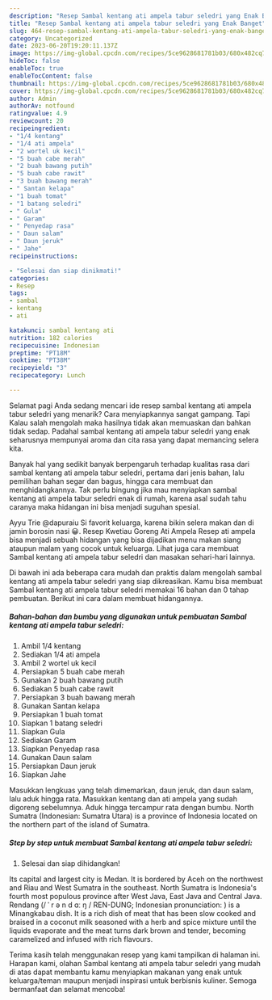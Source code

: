 ```yaml
---
description: "Resep Sambal kentang ati ampela tabur seledri yang Enak Banget"
title: "Resep Sambal kentang ati ampela tabur seledri yang Enak Banget"
slug: 464-resep-sambal-kentang-ati-ampela-tabur-seledri-yang-enak-banget
category: Uncategorized
date: 2023-06-20T19:20:11.137Z
image: https://img-global.cpcdn.com/recipes/5ce9628681781b03/680x482cq70/sambal-kentang-ati-ampela-tabur-seledri-foto-resep-utama.jpg
hideToc: false
enableToc: true
enableTocContent: false
thumbnail: https://img-global.cpcdn.com/recipes/5ce9628681781b03/680x482cq70/sambal-kentang-ati-ampela-tabur-seledri-foto-resep-utama.jpg
cover: https://img-global.cpcdn.com/recipes/5ce9628681781b03/680x482cq70/sambal-kentang-ati-ampela-tabur-seledri-foto-resep-utama.jpg
author: Admin
authorAv: notfound
ratingvalue: 4.9
reviewcount: 20
recipeingredient:
- "1/4 kentang"
- "1/4 ati ampela"
- "2 wortel uk kecil"
- "5 buah cabe merah"
- "2 buah bawang putih"
- "5 buah cabe rawit"
- "3 buah bawang merah"
- " Santan kelapa"
- "1 buah tomat"
- "1 batang seledri"
- " Gula"
- " Garam"
- " Penyedap rasa"
- " Daun salam"
- " Daun jeruk"
- " Jahe"
recipeinstructions:

- "Selesai dan siap dinikmati!"
categories:
- Resep
tags:
- sambal
- kentang
- ati

katakunci: sambal kentang ati 
nutrition: 182 calories
recipecuisine: Indonesian
preptime: "PT18M"
cooktime: "PT38M"
recipeyield: "3"
recipecategory: Lunch

---
```



Selamat pagi Anda sedang mencari ide resep sambal kentang ati ampela tabur seledri yang menarik? Cara menyiapkannya sangat gampang. Tapi Kalau salah mengolah maka hasilnya tidak akan memuaskan dan bahkan tidak sedap. Padahal sambal kentang ati ampela tabur seledri yang enak seharusnya mempunyai aroma dan cita rasa yang dapat memancing selera kita.


Banyak hal yang sedikit banyak berpengaruh terhadap kualitas rasa dari sambal kentang ati ampela tabur seledri, pertama dari jenis bahan, lalu pemilihan bahan segar dan bagus, hingga cara membuat dan menghidangkannya. Tak perlu bingung jika mau menyiapkan sambal kentang ati ampela tabur seledri enak di rumah, karena asal sudah tahu caranya maka hidangan ini bisa menjadi suguhan spesial.

Ayyu Trie @dapuraiu Si favorit keluarga, karena bikin selera makan dan di jamin borosin nasi 😀. Resep Kwetiau Goreng Ati Ampela Resep ati ampela bisa menjadi sebuah hidangan yang bisa dijadikan menu makan siang ataupun malam yang cocok untuk keluarga. Lihat juga cara membuat Sambal kentang ati ampela tabur seledri dan masakan sehari-hari lainnya.


Di bawah ini ada beberapa cara mudah dan praktis dalam mengolah sambal kentang ati ampela tabur seledri yang siap dikreasikan. Kamu bisa membuat Sambal kentang ati ampela tabur seledri memakai 16 bahan dan 0 tahap pembuatan. Berikut ini cara dalam membuat hidangannya.

<!--inarticleads1-->

##### Bahan-bahan dan bumbu yang digunakan untuk pembuatan Sambal kentang ati ampela tabur seledri:

1. Ambil 1/4 kentang
1. Sediakan 1/4 ati ampela
1. Ambil 2 wortel uk kecil
1. Persiapkan 5 buah cabe merah
1. Gunakan 2 buah bawang putih
1. Sediakan 5 buah cabe rawit
1. Persiapkan 3 buah bawang merah
1. Gunakan  Santan kelapa
1. Persiapkan 1 buah tomat
1. Siapkan 1 batang seledri
1. Siapkan  Gula
1. Sediakan  Garam
1. Siapkan  Penyedap rasa
1. Gunakan  Daun salam
1. Persiapkan  Daun jeruk
1. Siapkan  Jahe


Masukkan lengkuas yang telah dimemarkan, daun jeruk, dan daun salam, lalu aduk hingga rata. Masukkan kentang dan ati ampela yang sudah digoreng sebelumnya. Aduk hingga tercampur rata dengan bumbu. North Sumatra (Indonesian: Sumatra Utara) is a province of Indonesia located on the northern part of the island of Sumatra. 

<!--inarticleads2-->

##### Step by step untuk membuat Sambal kentang ati ampela tabur seledri:


1. Selesai dan siap dihidangkan!

Its capital and largest city is Medan. It is bordered by Aceh on the northwest and Riau and West Sumatra in the southeast. North Sumatra is Indonesia&#39;s fourth most populous province after West Java, East Java and Central Java. Rendang (/ ˈ r ə n d ɑː ŋ / REN-DUNG; Indonesian pronunciation: ) is a Minangkabau dish. It is a rich dish of meat that has been slow cooked and braised in a coconut milk seasoned with a herb and spice mixture until the liquids evaporate and the meat turns dark brown and tender, becoming caramelized and infused with rich flavours. 

Terima kasih telah menggunakan resep yang kami tampilkan di halaman ini. Harapan kami, olahan Sambal kentang ati ampela tabur seledri yang mudah di atas dapat membantu kamu menyiapkan makanan yang enak untuk keluarga/teman maupun menjadi inspirasi untuk berbisnis kuliner. Semoga bermanfaat dan selamat mencoba!
